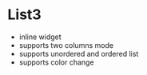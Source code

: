 # List3

- inline widget
- supports two columns mode
- supports unordered and ordered list
- supports color change